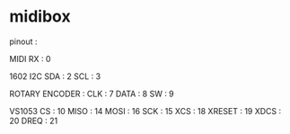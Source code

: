 # midibox

pinout :

MIDI
RX : 0

1602 I2C
SDA : 2
SCL : 3

ROTARY ENCODER :
CLK : 7
DATA : 8
SW : 9

VS1053
CS : 10
MISO : 14
MOSI : 16
SCK : 15
XCS : 18
XRESET : 19
XDCS : 20
DREQ : 21
